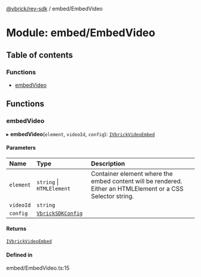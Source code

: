 [@vbrick/rev-sdk](../README.md) / embed/EmbedVideo

# Module: embed/EmbedVideo

## Table of contents

### Functions

- [embedVideo](embed_EmbedVideo.md#embedvideo)

## Functions

### embedVideo

▸ **embedVideo**(`element`, `videoId`, `config`): [`IVbrickVideoEmbed`](../interfaces/embed_IVbrickApi.IVbrickVideoEmbed.md)

#### Parameters

| Name | Type | Description |
| :------ | :------ | :------ |
| `element` | `string` \| `HTMLElement` | Container element where the embed content will be rendered. Either an HTMLElement or a CSS Selector string. |
| `videoId` | `string` |  |
| `config` | [`VbrickSDKConfig`](../interfaces/VbrickSDK.VbrickSDKConfig.md) |  |

#### Returns

[`IVbrickVideoEmbed`](../interfaces/embed_IVbrickApi.IVbrickVideoEmbed.md)

#### Defined in

embed/EmbedVideo.ts:15
